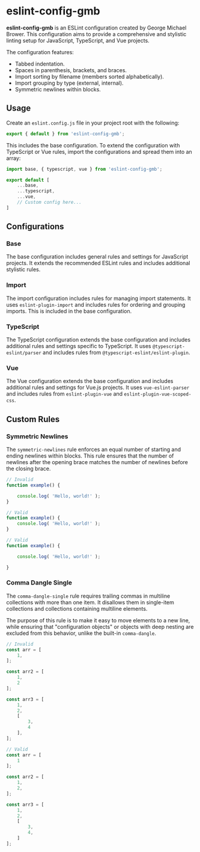 # eslint-config-gmb

**eslint-config-gmb** is an ESLint configuration created by George Michael Brower. This configuration aims to provide a comprehensive and stylistic linting setup for JavaScript, TypeScript, and Vue projects.

The configuration features:

- Tabbed indentation.
- Spaces in parenthesis, brackets, and braces.
- Import sorting by filename (members sorted alphabetically).
- Import grouping by type (external, internal).
- Symmetric newlines within blocks.


## Usage

Create an `eslint.config.js` file in your project root with the following:

```js
export { default } from 'eslint-config-gmb';
```

This includes the base configuration. To extend the configuration with TypeScript or Vue rules, import the configurations and spread them into an array:

```js
import base, { typescript, vue } from 'eslint-config-gmb';

export default [
	...base,
	...typescript,
	...vue,
	// Custom config here...
]
```

## Configurations

### Base

The base configuration includes general rules and settings for JavaScript projects. It extends the recommended ESLint rules and includes additional stylistic rules.

### Import

The import configuration includes rules for managing import statements. It uses `eslint-plugin-import` and includes rules for ordering and grouping imports. This is included in the base configuration.

### TypeScript

The TypeScript configuration extends the base configuration and includes additional rules and settings specific to TypeScript. It uses `@typescript-eslint/parser` and includes rules from `@typescript-eslint/eslint-plugin`.

### Vue

The Vue configuration extends the base configuration and includes additional rules and settings for Vue.js projects. It uses `vue-eslint-parser` and includes rules from `eslint-plugin-vue` and `eslint-plugin-vue-scoped-css`.


## Custom Rules

### Symmetric Newlines

The `symmetric-newlines` rule enforces an equal number of starting and ending newlines within blocks. This rule ensures that the number of newlines after the opening brace matches the number of newlines before the closing brace.

```js
// Invalid
function example() {

	console.log( 'Hello, world!' );
}

// Valid
function example() {
	console.log( 'Hello, world!' );
}

// Valid
function example() {

	console.log( 'Hello, world!' );

}
```

### Comma Dangle Single

The `comma-dangle-single` rule requires trailing commas in multiline collections with more than one item. It disallows them in single-item collections and collections containing multiline elements.

The purpose of this rule is to make it easy to move elements to a new line, while ensuring that "configuration objects" or objects with deep nesting are excluded from this behavior, unlike the built-in `comma-dangle`.

```js
// Invalid
const arr = [
	1,
];

const arr2 = [
	1,
	2
];

const arr3 = [
	1,
	2,
	[
		3,
		4
	],
];

// Valid
const arr = [
	1
];

const arr2 = [
	1,
	2,
];

const arr3 = [
	1,
	2,
	[
		3,
		4,
	]
];




